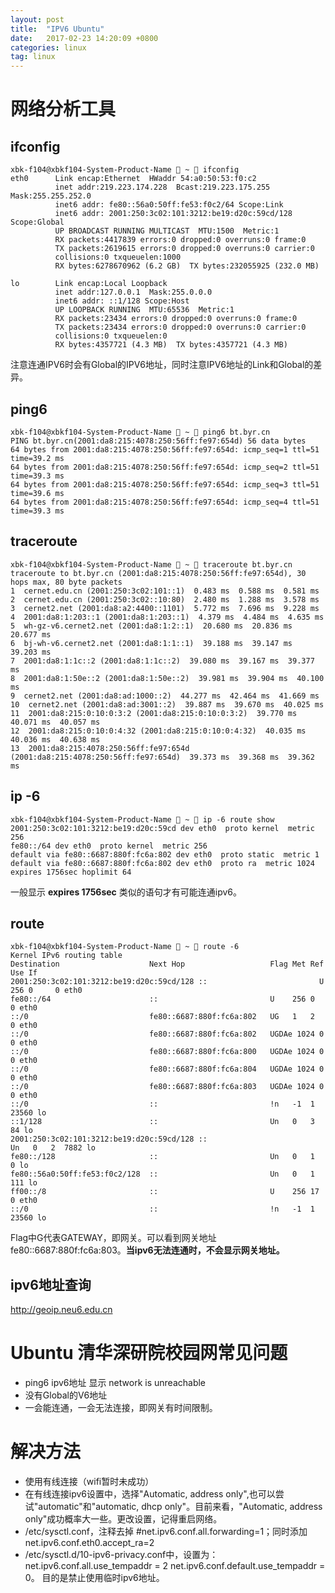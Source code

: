```yaml
---
layout: post
title:  "IPV6 Ubuntu"
date:   2017-02-23 14:20:09 +0800
categories: linux
tag: linux
---
```


# 网络分析工具

## ifconfig

```
xbk-f104@xbkf104-System-Product-Name  ~  ifconfig
eth0      Link encap:Ethernet  HWaddr 54:a0:50:53:f0:c2
          inet addr:219.223.174.228  Bcast:219.223.175.255  Mask:255.255.252.0
          inet6 addr: fe80::56a0:50ff:fe53:f0c2/64 Scope:Link
          inet6 addr: 2001:250:3c02:101:3212:be19:d20c:59cd/128 Scope:Global
          UP BROADCAST RUNNING MULTICAST  MTU:1500  Metric:1
          RX packets:4417839 errors:0 dropped:0 overruns:0 frame:0
          TX packets:2619615 errors:0 dropped:0 overruns:0 carrier:0
          collisions:0 txqueuelen:1000
          RX bytes:6278670962 (6.2 GB)  TX bytes:232055925 (232.0 MB)

lo        Link encap:Local Loopback
          inet addr:127.0.0.1  Mask:255.0.0.0
          inet6 addr: ::1/128 Scope:Host
          UP LOOPBACK RUNNING  MTU:65536  Metric:1
          RX packets:23434 errors:0 dropped:0 overruns:0 frame:0
          TX packets:23434 errors:0 dropped:0 overruns:0 carrier:0
          collisions:0 txqueuelen:0
          RX bytes:4357721 (4.3 MB)  TX bytes:4357721 (4.3 MB)
```

注意连通IPV6时会有Global的IPV6地址，同时注意IPV6地址的Link和Global的差异。

## ping6

```
xbk-f104@xbkf104-System-Product-Name  ~  ping6 bt.byr.cn
PING bt.byr.cn(2001:da8:215:4078:250:56ff:fe97:654d) 56 data bytes
64 bytes from 2001:da8:215:4078:250:56ff:fe97:654d: icmp_seq=1 ttl=51 time=39.2 ms
64 bytes from 2001:da8:215:4078:250:56ff:fe97:654d: icmp_seq=2 ttl=51 time=39.3 ms
64 bytes from 2001:da8:215:4078:250:56ff:fe97:654d: icmp_seq=3 ttl=51 time=39.6 ms
64 bytes from 2001:da8:215:4078:250:56ff:fe97:654d: icmp_seq=4 ttl=51 time=39.3 ms
```

## traceroute

```
xbk-f104@xbkf104-System-Product-Name  ~  traceroute bt.byr.cn
traceroute to bt.byr.cn (2001:da8:215:4078:250:56ff:fe97:654d), 30 hops max, 80 byte packets
1  cernet.edu.cn (2001:250:3c02:101::1)  0.483 ms  0.588 ms  0.581 ms
2  cernet.edu.cn (2001:250:3c02::10:80)  2.480 ms  1.288 ms  3.578 ms
3  cernet2.net (2001:da8:a2:4400::1101)  5.772 ms  7.696 ms  9.228 ms
4  2001:da8:1:203::1 (2001:da8:1:203::1)  4.379 ms  4.484 ms  4.635 ms
5  wh-gz-v6.cernet2.net (2001:da8:1:2::1)  20.680 ms  20.836 ms  20.677 ms
6  bj-wh-v6.cernet2.net (2001:da8:1:1::1)  39.188 ms  39.147 ms  39.203 ms
7  2001:da8:1:1c::2 (2001:da8:1:1c::2)  39.080 ms  39.167 ms  39.377 ms
8  2001:da8:1:50e::2 (2001:da8:1:50e::2)  39.981 ms  39.904 ms  40.100 ms
9  cernet2.net (2001:da8:ad:1000::2)  44.277 ms  42.464 ms  41.669 ms
10  cernet2.net (2001:da8:ad:3001::2)  39.887 ms  39.670 ms  40.025 ms
11  2001:da8:215:0:10:0:3:2 (2001:da8:215:0:10:0:3:2)  39.770 ms  40.071 ms  40.057 ms
12  2001:da8:215:0:10:0:4:32 (2001:da8:215:0:10:0:4:32)  40.035 ms  40.036 ms  40.638 ms
13  2001:da8:215:4078:250:56ff:fe97:654d (2001:da8:215:4078:250:56ff:fe97:654d)  39.373 ms  39.368 ms  39.362 ms
```

## ip -6

```
xbk-f104@xbkf104-System-Product-Name  ~  ip -6 route show
2001:250:3c02:101:3212:be19:d20c:59cd dev eth0  proto kernel  metric 256
fe80::/64 dev eth0  proto kernel  metric 256
default via fe80::6687:880f:fc6a:802 dev eth0  proto static  metric 1
default via fe80::6687:880f:fc6a:802 dev eth0  proto ra  metric 1024  expires 1756sec hoplimit 64
```

一般显示 **expires 1756sec** 类似的语句才有可能连通ipv6。

## route

```
xbk-f104@xbkf104-System-Product-Name  ~  route -6
Kernel IPv6 routing table
Destination                    Next Hop                   Flag Met Ref Use If
2001:250:3c02:101:3212:be19:d20c:59cd/128 ::                         U    256 0     0 eth0
fe80::/64                      ::                         U    256 0     0 eth0
::/0                           fe80::6687:880f:fc6a:802   UG   1   2     0 eth0
::/0                           fe80::6687:880f:fc6a:802   UGDAe 1024 0     0 eth0
::/0                           fe80::6687:880f:fc6a:800   UGDAe 1024 0     0 eth0
::/0                           fe80::6687:880f:fc6a:804   UGDAe 1024 0     0 eth0
::/0                           fe80::6687:880f:fc6a:803   UGDAe 1024 0     0 eth0
::/0                           ::                         !n   -1  1 23560 lo
::1/128                        ::                         Un   0   3    84 lo
2001:250:3c02:101:3212:be19:d20c:59cd/128 ::                         Un   0   2  7882 lo
fe80::/128                     ::                         Un   0   1     0 lo
fe80::56a0:50ff:fe53:f0c2/128  ::                         Un   0   1   111 lo
ff00::/8                       ::                         U    256 17     0 eth0
::/0                           ::                         !n   -1  1 23560 lo
```

Flag中G代表GATEWAY，即网关。可以看到网关地址fe80::6687:880f:fc6a:803。**当ipv6无法连通时，不会显示网关地址。**

## ipv6地址查询
http://geoip.neu6.edu.cn

# Ubuntu 清华深研院校园网常见问题
- ping6 ipv6地址 显示 network is unreachable
- 没有Global的V6地址
- 一会能连通，一会无法连接，即网关有时间限制。

# 解决方法
- 使用有线连接（wifi暂时未成功）
- 在有线连接ipv6设置中，选择"Automatic, address only",也可以尝试"automatic"和"automatic, dhcp only"。目前来看，"Automatic, address only"成功概率大一些。更改设置，记得重启网络。
- /etc/sysctl.conf，注释去掉 #net.ipv6.conf.all.forwarding=1；同时添加 net.ipv6.conf.eth0.accept_ra=2
- /etc/sysctl.d/10-ipv6-privacy.conf中，设置为：net.ipv6.conf.all.use_tempaddr = 2
net.ipv6.conf.default.use_tempaddr = 0。
目的是禁止使用临时ipv6地址。
